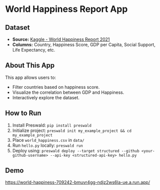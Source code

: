 # World Happiness Report App

## Dataset
- **Source:** [Kaggle - World Happiness Report 2021](https://www.kaggle.com/datasets/ajaypalsinghlo/world-happiness-report-2021)
- **Columns:** Country, Happiness Score, GDP per Capita, Social Support, Life Expectancy, etc.

## About This App
This app allows users to:
- Filter countries based on happiness score.
- Visualize the correlation between GDP and Happiness.
- Interactively explore the dataset.

## How to Run
1. Install Preswald: `pip install preswald`
2. Initialize project: `preswald init my_example_project && cd my_example_project`
3. Place `world_happiness.csv` in `data/`
4. Run `hello.py` locally: `preswald run`
5. Deploy using: `preswald deploy --target structured --github <your-github-username> --api-key <structured-api-key> hello.py`

## Demo

https://world-happiness-709242-bmuvr4gg-ndjz2ws6la-ue.a.run.app/


